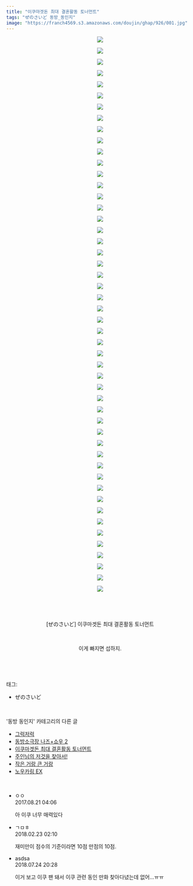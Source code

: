 ```yaml
---
title: "이쿠마겟돈 최대 결혼활동 토너먼트"
tags: "ぜのさいど 동방_동인지"
image: "https://franch4569.s3.amazonaws.com/doujin/ghap/926/001.jpg"
---
```

<div class="article">
<p style="text-align: center; clear: none; float: none;"><img src="{{ site.imgserver2 }}/ghap/926/001.jpg"/></p>
<p style="text-align: center; clear: none; float: none;"><img src="{{ site.imgserver2 }}/ghap/926/002.jpg"/></p>
<p style="text-align: center; clear: none; float: none;"><img src="{{ site.imgserver2 }}/ghap/926/003.jpg"/></p>
<p style="text-align: center; clear: none; float: none;"><img src="{{ site.imgserver2 }}/ghap/926/004.jpg"/></p>
<p style="text-align: center; clear: none; float: none;"><img src="{{ site.imgserver2 }}/ghap/926/005.jpg"/></p>
<p style="text-align: center; clear: none; float: none;"><img src="{{ site.imgserver2 }}/ghap/926/006.jpg"/></p>
<p style="text-align: center; clear: none; float: none;"><img src="{{ site.imgserver2 }}/ghap/926/007.jpg"/></p>
<p style="text-align: center; clear: none; float: none;"><img src="{{ site.imgserver2 }}/ghap/926/008.jpg"/></p>
<p style="text-align: center; clear: none; float: none;"><img src="{{ site.imgserver2 }}/ghap/926/009.jpg"/></p>
<p style="text-align: center; clear: none; float: none;"><img src="{{ site.imgserver2 }}/ghap/926/010.jpg"/></p>
<p style="text-align: center; clear: none; float: none;"><img src="{{ site.imgserver2 }}/ghap/926/011.jpg"/></p>
<p style="text-align: center; clear: none; float: none;"><img src="{{ site.imgserver2 }}/ghap/926/012.jpg"/></p>
<p style="text-align: center; clear: none; float: none;"><img src="{{ site.imgserver2 }}/ghap/926/013.jpg"/></p>
<p style="text-align: center; clear: none; float: none;"><img src="{{ site.imgserver2 }}/ghap/926/014.jpg"/></p>
<p style="text-align: center; clear: none; float: none;"><img src="{{ site.imgserver2 }}/ghap/926/015.jpg"/></p>
<p style="text-align: center; clear: none; float: none;"><img src="{{ site.imgserver2 }}/ghap/926/016.jpg"/></p>
<p style="text-align: center; clear: none; float: none;"><img src="{{ site.imgserver2 }}/ghap/926/017.jpg"/></p>
<p style="text-align: center; clear: none; float: none;"><img src="{{ site.imgserver2 }}/ghap/926/018.jpg"/></p>
<p style="text-align: center; clear: none; float: none;"><img src="{{ site.imgserver2 }}/ghap/926/019.jpg"/></p>
<p style="text-align: center; clear: none; float: none;"><img src="{{ site.imgserver2 }}/ghap/926/020.jpg"/></p>
<p style="text-align: center; clear: none; float: none;"><img src="{{ site.imgserver2 }}/ghap/926/021.jpg"/></p>
<p style="text-align: center; clear: none; float: none;"><img src="{{ site.imgserver2 }}/ghap/926/022.jpg"/></p>
<p style="text-align: center; clear: none; float: none;"><img src="{{ site.imgserver2 }}/ghap/926/023.jpg"/></p>
<p style="text-align: center; clear: none; float: none;"><img src="{{ site.imgserver2 }}/ghap/926/024.jpg"/></p>
<p style="text-align: center; clear: none; float: none;"><img src="{{ site.imgserver2 }}/ghap/926/025.jpg"/></p>
<p style="text-align: center; clear: none; float: none;"><img src="{{ site.imgserver2 }}/ghap/926/026.jpg"/></p>
<p style="text-align: center; clear: none; float: none;"><img src="{{ site.imgserver2 }}/ghap/926/027.jpg"/></p>
<p style="text-align: center; clear: none; float: none;"><img src="{{ site.imgserver2 }}/ghap/926/028.jpg"/></p>
<p style="text-align: center; clear: none; float: none;"><img src="{{ site.imgserver2 }}/ghap/926/029.jpg"/></p>
<p style="text-align: center; clear: none; float: none;"><img src="{{ site.imgserver2 }}/ghap/926/030.jpg"/></p>
<p style="text-align: center; clear: none; float: none;"><img src="{{ site.imgserver2 }}/ghap/926/031.jpg"/></p>
<p style="text-align: center; clear: none; float: none;"><img src="{{ site.imgserver2 }}/ghap/926/032.jpg"/></p>
<p style="text-align: center; clear: none; float: none;"><img src="{{ site.imgserver2 }}/ghap/926/033.jpg"/></p>
<p style="text-align: center; clear: none; float: none;"><img src="{{ site.imgserver2 }}/ghap/926/034.jpg"/></p>
<p style="text-align: center; clear: none; float: none;"><img src="{{ site.imgserver2 }}/ghap/926/035.jpg"/></p>
<p style="text-align: center; clear: none; float: none;"><img src="{{ site.imgserver2 }}/ghap/926/036.jpg"/></p>
<p style="text-align: center; clear: none; float: none;"><img src="{{ site.imgserver2 }}/ghap/926/037.jpg"/></p>
<p style="text-align: center; clear: none; float: none;"><img src="{{ site.imgserver2 }}/ghap/926/038.jpg"/></p>
<p style="text-align: center; clear: none; float: none;"><img src="{{ site.imgserver2 }}/ghap/926/039.jpg"/></p>
<p style="text-align: center; clear: none; float: none;"><img src="{{ site.imgserver2 }}/ghap/926/040.jpg"/></p>
<p style="text-align: center; clear: none; float: none;"><img src="{{ site.imgserver2 }}/ghap/926/041.jpg"/></p>
<p style="text-align: center; clear: none; float: none;"><img src="{{ site.imgserver2 }}/ghap/926/042.jpg"/></p>
<p style="text-align: center; clear: none; float: none;"><img src="{{ site.imgserver2 }}/ghap/926/043.jpg"/></p>
<p style="text-align: center; clear: none; float: none;"><img src="{{ site.imgserver2 }}/ghap/926/044.jpg"/></p>
<p style="text-align: center; clear: none; float: none;"><img src="{{ site.imgserver2 }}/ghap/926/045.jpg"/></p>
<p style="text-align: center; clear: none; float: none;"><img src="{{ site.imgserver2 }}/ghap/926/046.jpg"/></p>
<p style="text-align: center; clear: none; float: none;"><img src="{{ site.imgserver2 }}/ghap/926/047.jpg"/></p>
<p style="text-align: center; clear: none; float: none;"><img src="{{ site.imgserver2 }}/ghap/926/048.jpg"/></p>
<p style="text-align: center; clear: none; float: none;"><img src="{{ site.imgserver2 }}/ghap/926/049.jpg"/></p>
<p style="text-align: center; clear: none; float: none;"><img src="{{ site.imgserver2 }}/ghap/926/050.jpg"/></p>
<p style="text-align: center; clear: none; float: none;"><br/></p>
<p style="text-align: center; clear: none; float: none;"><br/></p>
<p style="text-align: center; clear: none; float: none;">[ぜのさいど] 이쿠마겟돈 최대 결혼활동 토너먼트</p>
<p style="text-align: center; clear: none; float: none;"><br/></p>
<p style="text-align: center; clear: none; float: none;">이게 빠지면 섭하지.</p>
<p><br/></p>
</div><br/>
<div class="tagTrail">
<p>태그: </p>
<ul>
<li>ぜのさいど</li>
</ul>
</div><br/>
<div class="another">
<p>'동방 동인지' 카테고리의 다른 글</p>
<ul>
<li><a href="/ghap_928">그럭저럭</a></li>
<li><a href="/ghap_927">동방소극장 나즈+쇼우 2</a></li>
<li><a href="/ghap_926">이쿠마겟돈 최대 결혼활동 토너먼트</a></li>
<li><a href="/ghap_925">주인님의 저것을 찾아서!</a></li>
<li><a href="/ghap_924">작은 거랑 큰 거랑</a></li>
<li><a href="/ghap_923">노우카링 EX</a></li>
</ul>
</div><br/>
<div class="cb_module cb_fluid">
<div class="cb_wrt cb_profile">
<div class="comment">
<ul>
<li class="cb_thumb_off" id="comment15064590">
<div class="cb_comment_area">
<div class="cb_info_area">
<div class="cb_section">
<span class="cb_nick_name">ㅇㅇ</span>
</div>
<div class="cb_section">
<span class="cb_date">2017.08.21 04:06 </span>
</div>
</div>
<div class="cb_dsc_comment">
<p class="cb_dsc">
											아 이쿠 너무 매력있다
										</p>
</div>
</div></li>
<li class="cb_thumb_off" id="comment15204707">
<div class="cb_comment_area">
<div class="cb_info_area">
<div class="cb_section">
<span class="cb_nick_name">ㄱㅁㅎ</span>
</div>
<div class="cb_section">
<span class="cb_date">2018.02.23 02:10 </span>
</div>
</div>
<div class="cb_dsc_comment">
<p class="cb_dsc">
											재미만이 점수의 기준이라면 10점 만점의 10점.
										</p>
</div>
</div></li>
<li class="cb_thumb_off" id="comment15293013">
<div class="cb_comment_area">
<div class="cb_info_area">
<div class="cb_section">
<span class="cb_nick_name">asdsa</span>
</div>
<div class="cb_section">
<span class="cb_date">2018.07.24 20:28 </span>
</div>
</div>
<div class="cb_dsc_comment">
<p class="cb_dsc">
											이거 보고 이쿠 팬 돼서 이쿠 관련 동인 만화 찾아다녔는데 없어...ㅠㅠ
										</p>
</div>
</div></li>
</ul>
</div>
</div><!-- commentList close -->
</div><br/>
